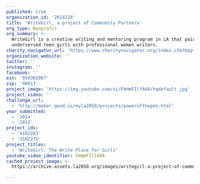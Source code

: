 ```yaml
---
published: true
organization_id: '2014228'
title: 'WriteGirl, a project of Community Partners'
org_type: Nonprofit
org_summary: >-
  WriteGirl is a creative writing and mentoring program in LA that pairs
  underserved teen girls with professional women writers.
charity_navigator_url: 'https://www.charitynavigator.org/index.cfm?bay=search.profile&ein=954302067'
organization_website: ''
twitter: ''
instagram: ''
facebook: ''
ein: '954302067'
zip: '90013'
project_image: 'https://img.youtube.com/vi/FmHmFIlfA4A/hqdefault.jpg'
project_video: ''
challenge_url:
  - 'http://maker.good.is/myla2050/projects/powerofthepen.html'
year_submitted:
  - '2014'
  - '2013'
project_ids:
  - '4102263'
  - '3102275'
project_titles:
  - 'WriteGirl: The Write Place for Girls'
youtube_video_identifier: FmHmFIlfA4A
cached_project_image: >-
  https://archive-assets.la2050.org/images/writegirl-a-project-of-community-partners/img.youtube.com/vi/FmHmFIlfA4A/hqdefault.jpg

---
```

